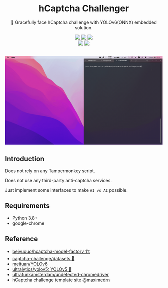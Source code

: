 <div align="center">
    <h1> hCaptcha Challenger</h1>
    <p>🚀 Gracefully face hCaptcha challenge with YOLOv6(ONNX) embedded solution.</p>
    <img src="https://img.shields.io/static/v1?message=reference&color=blue&style=for-the-badge&logo=micropython&label=python">
    <img src="https://img.shields.io/github/license/QIN2DIM/hcaptcha-challenger?style=for-the-badge">
    <a href="https://github.com/QIN2DIM/hcaptcha-challenger/releases"><img src="https://img.shields.io/github/downloads/qin2dim/hcaptcha-challenger/total?style=for-the-badge"></a>
	<br>
    <a href="https://github.com/QIN2DIM/hcaptcha-challenger/"><img src="https://img.shields.io/github/stars/QIN2DIM/hcaptcha-challenger?style=social"></a>
	<a href = "https://t.me/+tJrSQ0_0ujkwZmZh"><img src="https://img.shields.io/static/v1?style=social&logo=telegram&label=chat&message=studio" ></a>
	<br>
	<br>
</div>

![hcaptcha-challenger-demo](https://github.com/QIN2DIM/img_pool/blob/main/img/hcaptcha-challenger3.gif)

## Introduction

Does not rely on any Tampermonkey script.

Does not use any third-party anti-captcha services.

Just implement some interfaces to make `AI vs AI` possible.

## Requirements

- Python 3.8+
- google-chrome

## Reference

- [beiyuouo/hcaptcha-model-factory 🏗](https://github.com/beiyuouo/hcaptcha-model-factory)
- [captcha-challenge/datasets 🦜](https://github.com/captcha-challenger/hcaptcha-whistleblower)
- [meituan/YOLOv6](https://github.com/meituan/YOLOv6)
- [ultralytics/yolov5: YOLOv5 🚀 ](https://github.com/ultralytics/yolov5)
- [ultrafunkamsterdam/undetected-chromedriver](https://github.com/ultrafunkamsterdam/undetected-chromedriver)
- hCaptcha challenge template site [@maximedrn](https://github.com/maximedrn/hcaptcha-solver-python-selenium)
